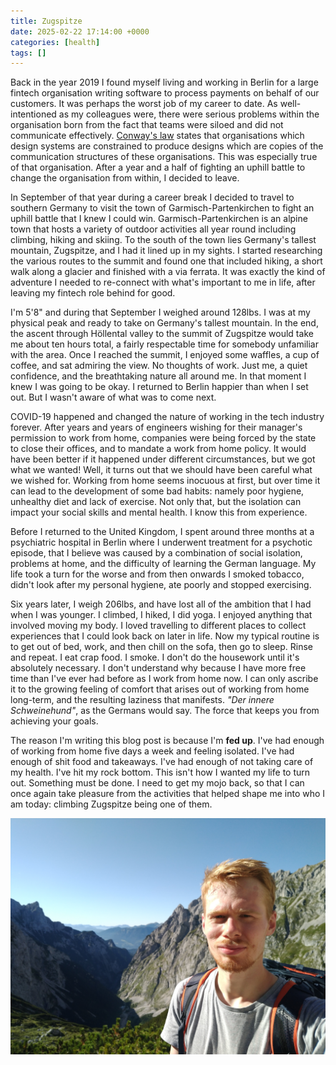 ```yaml
---
title: Zugspitze
date: 2025-02-22 17:14:00 +0000
categories: [health]
tags: []
---
```


Back in the year 2019 I found myself living and working in Berlin for a large fintech organisation writing software to process payments on behalf of our customers. It was perhaps the worst job of my career to date. As well-intentioned as my colleagues were, there were serious problems within the organisation born from the fact that teams were siloed and did not communicate effectively. [Conway's law](https://en.wikipedia.org/wiki/Conway%27s_law) states that organisations which design systems are constrained to produce designs which are copies of the communication structures of these organisations. This was especially true of that organisation. After a year and a half of fighting an uphill battle to change the organisation from within, I decided to leave.

In September of that year during a career break I decided to travel to southern Germany to visit the town of Garmisch-Partenkirchen to fight an uphill battle that I knew I could win. Garmisch-Partenkirchen is an alpine town that hosts a variety of outdoor activities all year round including climbing, hiking and skiing. To the south of the town lies Germany's tallest mountain, Zugspitze, and I had it lined up in my sights. I started researching the various routes to the summit and found one that included hiking, a short walk along a glacier and finished with a via ferrata. It was exactly the kind of adventure I needed to re-connect with what's important to me in life, after leaving my fintech role behind for good.

I'm 5'8" and during that September I weighed around 128lbs. I was at my physical peak and ready to take on Germany's tallest mountain. In the end, the ascent through Höllental valley to the summit of Zugspitze would take me about ten hours total, a fairly respectable time for somebody unfamiliar with the area. Once I reached the summit, I enjoyed some waffles, a cup of coffee, and sat admiring the view. No thoughts of work. Just me, a quiet confidence, and the breathtaking nature all around me. In that moment I knew I was going to be okay. I returned to Berlin happier than when I set out. But I wasn't aware of what was to come next.

COVID-19 happened and changed the nature of working in the tech industry forever. After years and years of engineers wishing for their manager's permission to work from home, companies were being forced by the state to close their offices, and to mandate a work from home policy. It would have been better if it happened under different circumstances, but we got what we wanted! Well, it turns out that we should have been careful what we wished for. Working from home seems inocuous at first, but over time it can lead to the development of some bad habits: namely poor hygiene, unhealthy diet and lack of exercise. Not only that, but the isolation can impact your social skills and mental health. I know this from experience.

Before I returned to the United Kingdom, I spent around three months at a psychiatric hospital in Berlin where I underwent treatment for a psychotic episode, that I believe was caused by a combination of social isolation, problems at home, and the difficulty of learning the German language. My life took a turn for the worse and from then onwards I smoked tobacco, didn't look after my personal hygiene, ate poorly and stopped exercising.

Six years later, I weigh 206lbs, and have lost all of the ambition that I had when I was younger. I climbed, I hiked, I did yoga. I enjoyed anything that involved moving my body. I loved travelling to different places to collect experiences that I could look back on later in life. Now my typical routine is to get out of bed, work, and then chill on the sofa, then go to sleep. Rinse and repeat. I eat crap food. I smoke. I don't do the housework until it's absolutely necessary. I don't understand why because I have more free time than I've ever had before as I work from home now. I can only ascribe it to the growing feeling of comfort that arises out of working from home long-term, and the resulting laziness that manifests. *"Der innere Schweinehund"*, as the Germans would say. The force that keeps you from achieving your goals.

The reason I'm writing this blog post is because I'm **fed up**. I've had enough of working from home five days a week and feeling isolated. I've had enough of shit food and takeaways. I've had enough of not taking care of my health. I've hit my rock bottom. This isn't how I wanted my life to turn out. Something must be done. I need to get my mojo back, so that I can once again take pleasure from the activities that helped shape me into who I am today: climbing Zugspitze being one of them.

![Daniel hiking up to Zugspitze via Höllental valley in Garmisch-Partenkirchen, Germany](/assets/img/2025-02-22-zugspitze/hiking.jpg)